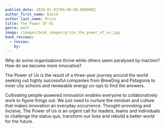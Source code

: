 ```yaml
---
publish_date: 2020-01-01T00:00:00.000000Z
author_first_name: David
author_last_name: Price
title: The Power Of Us
genre: null
image: /images/book_images/price_the_power_of_us.jpg
book_reviews:
  - review: 
    by: 
---
```

Why do some organisations thrive while others seem paralysed by inaction? How do we become more innovative?

The Power of Us is the result of a three-year journey around the world seeking out highly successful companies from BrewDog and Patagonia to inner city schools and renewable energy co-ops to find the answers.

Cultivating people-powered innovation enables everyone to collaboratively work to figure things out. We just need to nurture the mindset and culture that makes innovation an everyday occurrence. Thought-provoking and incisive, The Power of Us is an urgent call for leaders, teams and individuals to challenge the status quo, transform our lives and rebuild a better world for the future.